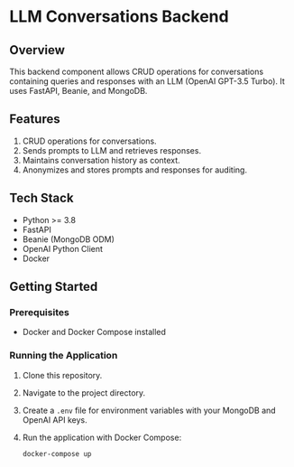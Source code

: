 # LLM Conversations Backend

## Overview

This backend component allows CRUD operations for conversations containing queries and responses with an LLM (OpenAI GPT-3.5 Turbo). It uses FastAPI, Beanie, and MongoDB.

## Features

1. CRUD operations for conversations.
2. Sends prompts to LLM and retrieves responses.
3. Maintains conversation history as context.
4. Anonymizes and stores prompts and responses for auditing.

## Tech Stack

- Python >= 3.8
- FastAPI
- Beanie (MongoDB ODM)
- OpenAI Python Client
- Docker

## Getting Started

### Prerequisites

- Docker and Docker Compose installed

### Running the Application

1. Clone this repository.
2. Navigate to the project directory.
3. Create a `.env` file for environment variables with your MongoDB and OpenAI API keys.
4. Run the application with Docker Compose:

   ```bash
   docker-compose up
